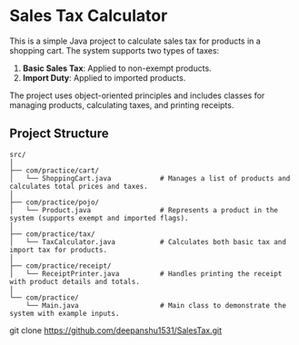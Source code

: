 # Sales Tax Calculator

This is a simple Java project to calculate sales tax for products in a shopping cart. The system supports two types of taxes:
1. **Basic Sales Tax**: Applied to non-exempt products.
2. **Import Duty**: Applied to imported products.

The project uses object-oriented principles and includes classes for managing products, calculating taxes, and printing receipts.

## Project Structure

```plaintext
src/
│
├── com/practice/cart/
│   └── ShoppingCart.java            # Manages a list of products and calculates total prices and taxes.
│
├── com/practice/pojo/
│   └── Product.java                 # Represents a product in the system (supports exempt and imported flags).
│
├── com/practice/tax/
│   └── TaxCalculator.java           # Calculates both basic tax and import tax for products.
│
├── com/practice/receipt/
│   └── ReceiptPrinter.java          # Handles printing the receipt with product details and totals.
│
└── com/practice/
    └── Main.java                    # Main class to demonstrate the system with example inputs.
```

git clone https://github.com/deepanshu1531/SalesTax.git
